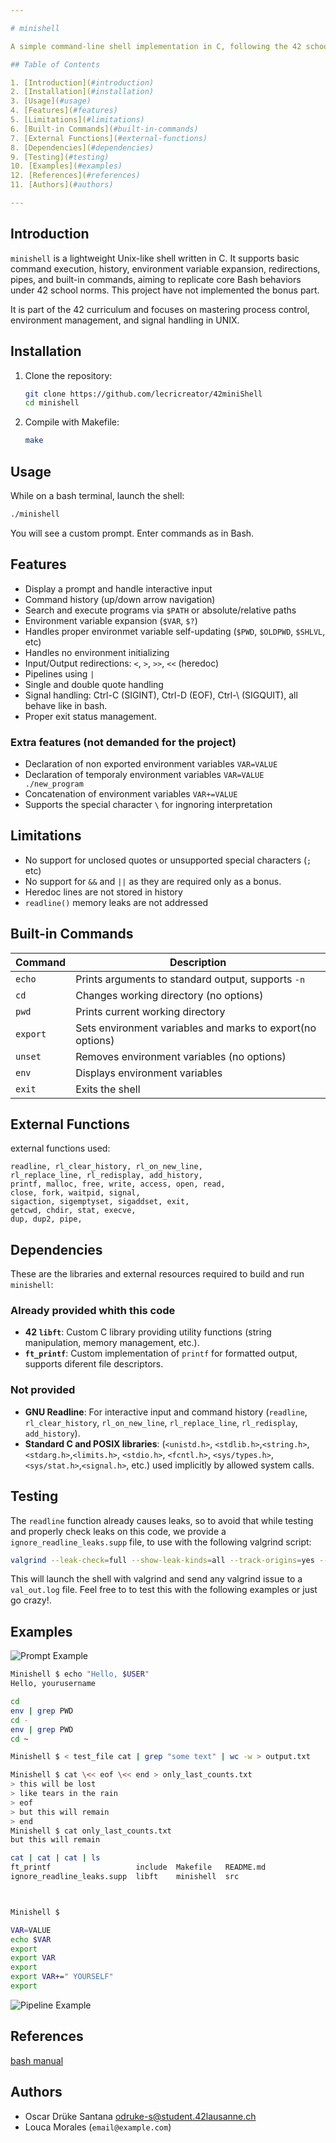 ```yaml
---

# minishell

A simple command-line shell implementation in C, following the 42 school project guidelines.

## Table of Contents

1. [Introduction](#introduction)
2. [Installation](#installation)
3. [Usage](#usage)
4. [Features](#features)
5. [Limitations](#limitations)
6. [Built-in Commands](#built-in-commands)
7. [External Functions](#external-functions)
8. [Dependencies](#dependencies)
9. [Testing](#testing)
10. [Examples](#examples)
12. [References](#references)
11. [Authors](#authors)

---
```


## Introduction

`minishell` is a lightweight Unix-like shell written in C. It supports basic command execution, history, environment variable expansion, redirections, pipes, and built-in commands, aiming to replicate core Bash behaviors under 42 school norms. This project have not implemented the bonus part. 
   
It is part of the 42 curriculum and focuses on mastering process control, environment management, and signal handling in UNIX.


## Installation

1. Clone the repository:

   ```bash
   git clone https://github.com/lecricreator/42miniShell
   cd minishell
   ```
2. Compile with Makefile:

   ```bash
   make
   ```

## Usage

While on a bash terminal, launch the shell:

```bash
./minishell
```

You will see a custom prompt. Enter commands as in Bash.

## Features

* Display a prompt and handle interactive input
* Command history (up/down arrow navigation)
* Search and execute programs via `$PATH` or absolute/relative paths
* Environment variable expansion (`$VAR`, `$?`)
* Handles proper environmet variable self-updating (`$PWD`, `$OLDPWD`, `$SHLVL`, etc)
* Handles no environment initializing
* Input/Output redirections: `<`, `>`, `>>`, `<<` (heredoc)
* Pipelines using `|`
* Single and double quote handling
* Signal handling: Ctrl-C (SIGINT), Ctrl-D (EOF), Ctrl-\ (SIGQUIT), all behave like in bash.
* Proper exit status management.

### Extra features (not demanded for the project)

* Declaration of non exported environment variables `VAR=VALUE`
* Declaration of temporaly environment variables `VAR=VALUE ./new_program`
* Concatenation of environment variables `VAR+=VALUE`
* Supports the special character `\` for ingnoring interpretation

## Limitations

* No support for unclosed quotes or unsupported special characters (`;` etc)
* No support for `&&` and `||` as they are required only as a bonus.
* Heredoc lines are not stored in history
* `readline()` memory leaks are not addressed

## Built-in Commands

| Command  | Description                                               |
| -------- | ----------------------------------------------------------|
| `echo`   | Prints arguments to standard output, supports `-n`        |
| `cd`     | Changes working directory (no options)                    |
| `pwd`    | Prints current working directory                          |
| `export` | Sets environment variables and marks to export(no options)|
| `unset`  | Removes environment variables (no options)                |
| `env`    | Displays environment variables                            |
| `exit`   | Exits the shell                                           |


## External Functions

external functions used:

```
readline, rl_clear_history, rl_on_new_line,
rl_replace_line, rl_redisplay, add_history,
printf, malloc, free, write, access, open, read,
close, fork, waitpid, signal,
sigaction, sigemptyset, sigaddset, exit,
getcwd, chdir, stat, execve,
dup, dup2, pipe, 
```

## Dependencies

These are the libraries and external resources required to build and run `minishell`:

### Already provided whith this code
* **42 `libft`**: Custom C library providing utility functions (string manipulation, memory management, etc.).
* **`ft_printf`**: Custom implementation of `printf` for formatted output, supports diferent file descriptors.
### Not provided
* **GNU Readline**: For interactive input and command history (`readline`, `rl_clear_history`, `rl_on_new_line`, `rl_replace_line`, `rl_redisplay`, `add_history`).
* **Standard C and POSIX libraries**: (`<unistd.h>`, `<stdlib.h>`,`<string.h>`,`<stdarg.h>`,`<limits.h>`, `<stdio.h>`, `<fcntl.h>`, `<sys/types.h>`,`<sys/stat.h>`,`<signal.h>`, etc.) used implicitly by allowed system calls.

## Testing

The `readline` function already causes leaks, so to avoid that while testing and properly check leaks on this code, we provide a `ignore_readline_leaks.supp` file, to use with the following valgrind script:
```bash
valgrind --leak-check=full --show-leak-kinds=all --track-origins=yes --verbose --log-file=val_out.log --suppressions=ignore_readline_leaks.supp ./minishell
```
This will launch the shell with valgrind and send any valgrind issue to a `val_out.log` file.
Feel free to to test this with the following examples or just go crazy!.

## Examples

![Prompt Example](images/prompt_example.png)

```bash
Minishell $ echo "Hello, $USER"
Hello, yourusername
```

```bash
cd
env | grep PWD
cd -
env | grep PWD
cd ~
```

```bash
Minishell $ < test_file cat | grep "some text" | wc -w > output.txt
```

```bash
Minishell $ cat \<< eof \<< end > only_last_counts.txt
> this will be lost
> like tears in the rain
> eof
> but this will remain
> end
Minishell $ cat only_last_counts.txt 
but this will remain
```

```bash
cat | cat | cat | ls
ft_printf                   include  Makefile   README.md
ignore_readline_leaks.supp  libft    minishell  src



Minishell $ 
```

```bash
VAR=VALUE
echo $VAR
export
export VAR
export
export VAR+=" YOURSELF"
export
```
![Pipeline Example](images/pipeline_example.png)

## References

[bash manual](https://www.gnu.org/software/bash/manual/bash.html)

## Authors

* Oscar Drüke Santana [odruke-s@student.42lausanne.ch](mailto:odruke-s@student.42lausanne.ch)
* Louca Morales (`email@example.com`)
